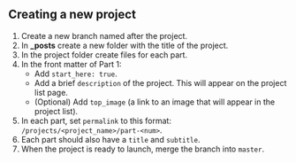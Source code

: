 ## Creating a new project
1. Create a new branch named after the project.
1. In **_posts** create a new folder with the title of the project.
1. In the project folder create files for each part.
1. In the front matter of Part 1:
    * Add `start_here: true`.
    * Add a brief `description` of the project. This will appear on the project list page.
    * (Optional) Add `top_image` (a link to an image that will appear in the project list).
1. In each part, set `permalink` to this format: `/projects/<project_name>/part-<num>`.
1. Each part should also have a `title` and `subtitle`.
1. When the project is ready to launch, merge the branch into `master`.